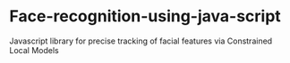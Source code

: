 Face-recognition-using-java-script
==================================

Javascript library for precise tracking of facial features via Constrained Local Models

